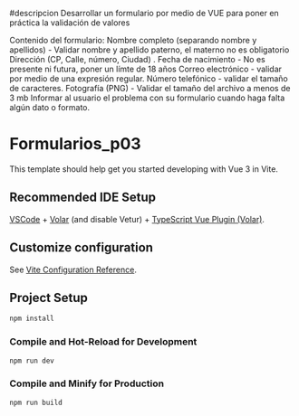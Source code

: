 #descripcion
Desarrollar un formulario por medio de VUE para poner en práctica la validación de valores

Contenido del formulario:
Nombre completo (separando nombre y apellidos) - Validar nombre y apellido paterno, el materno no es obligatorio
Dirección (CP, Calle, número, Ciudad) . 
Fecha de nacimiento - No es presente ni futura, poner un límte de 18 años
Correo electrónico - validar por medio de una expresión regular.
Número telefónico - validar el tamaño de caracteres.
Fotografía (PNG) - Validar el tamaño del archivo a menos de 3 mb
Informar al usuario el problema con su formulario cuando haga falta algún dato o formato.

# Formularios_p03

This template should help get you started developing with Vue 3 in Vite.

## Recommended IDE Setup

[VSCode](https://code.visualstudio.com/) + [Volar](https://marketplace.visualstudio.com/items?itemName=Vue.volar) (and disable Vetur) + [TypeScript Vue Plugin (Volar)](https://marketplace.visualstudio.com/items?itemName=Vue.vscode-typescript-vue-plugin).

## Customize configuration

See [Vite Configuration Reference](https://vitejs.dev/config/).

## Project Setup

```sh
npm install
```

### Compile and Hot-Reload for Development

```sh
npm run dev
```

### Compile and Minify for Production

```sh
npm run build
```
